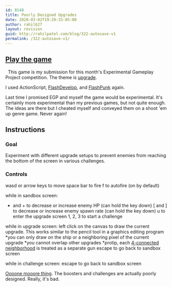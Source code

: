 ```yaml
---
id: 8148
title: Poorly Designed Upgrades
date: 2020-03-02T19:29:33-05:00
author: rahil627
layout: revision
guid: http://rahilpatel.com/blog/322-autosave-v1
permalink: /322-autosave-v1/
---
```

<h2><a href="http://www.rahilpatel.com/poorly_designed_upgrades.html">Play the game</a></h2>
&nbsp;
This game is my submission for this month's Experimental Gameplay Project competition. The theme is <a href="http://experimentalgameplay.com/blog/2011/11/upgrade-in-november-2011/">upgrade</a>.

I used ActionScript, <a href="http://www.flashdevelop.org/wikidocs/index.php?title=Main_Page">FlashDevelop</a>, and <a title="FlashPunk" href="http://flashpunk.net/">FlashPunk</a> again.

Last time I promised EGP and myself the game would be experimental. It's certainly more experimental than my previous games, but not quite enough. The ideas are there but I cheated myself and conveyed them on a shoot 'em up genre game. Never again!
<h2>Instructions</h2>
<h3>Goal</h3>
Experiment with different upgrade setups to prevent enemies from reaching the bottom of the screen in various challenges.
<h3>Controls</h3>
wasd or arrow keys to move
space bar to fire
f to autofire (on by default)

while in sandbox screen:
- and + to decrease or increase enemy HP (can hold the key down)
[ and ] to decrease or increase enemy spawn rate (can hold the key down)
u to enter the upgrade screen
1, 2, 3 to start a challenge

while in upgrade screen:
left click on the canvas to draw the current upgrade. This works similar to the pencil tool in a graphics editing program
*you can only draw on the ship or a neighboring pixel of the current upgrade
*you cannot overlap other upgrades
*protip, each <a href="http://en.wikipedia.org/wiki/Von_Neumann_neighborhood">4-connected neighborhood</a> is treated as a separate gun
escape to go back to sandbox screen

while in challenge screen:
escape to go back to sandbox screen

<a href="http://www.youtube.com/watch?v=AcmpjIfb0OQ">Oooone mooore thing</a>. The boosters and challenges are actually poorly designed. Really, it's bad.